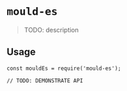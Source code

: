# `mould-es`

> TODO: description

## Usage

```
const mouldEs = require('mould-es');

// TODO: DEMONSTRATE API
```
